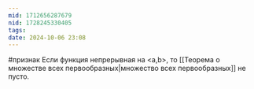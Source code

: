 ```yaml
---
mid: 1712656287679
nid: 1728245330405
tags: 
date: 2024-10-06 23:08
---
```

#признак
Если функция непрерывная на <a,b>, то [[Теорема о множестве всех первообразных|множество всех первообразных]] не пусто.